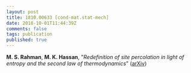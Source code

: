 ```yaml
---
layout: post
title: 1810.00633 [cond-mat.stat-mech]
date: 2018-10-01T11:44:39Z
comments: false
tags: publication
published: true
---
```


<b>M. S. Rahman</b>, <b>M. K. Hassan</b>, "<i>Redefinition of site percolation in light of entropy and the second law  of thermodynamics</i>" ([arXiv](http://arxiv.org/abs/1810.00633v1))
